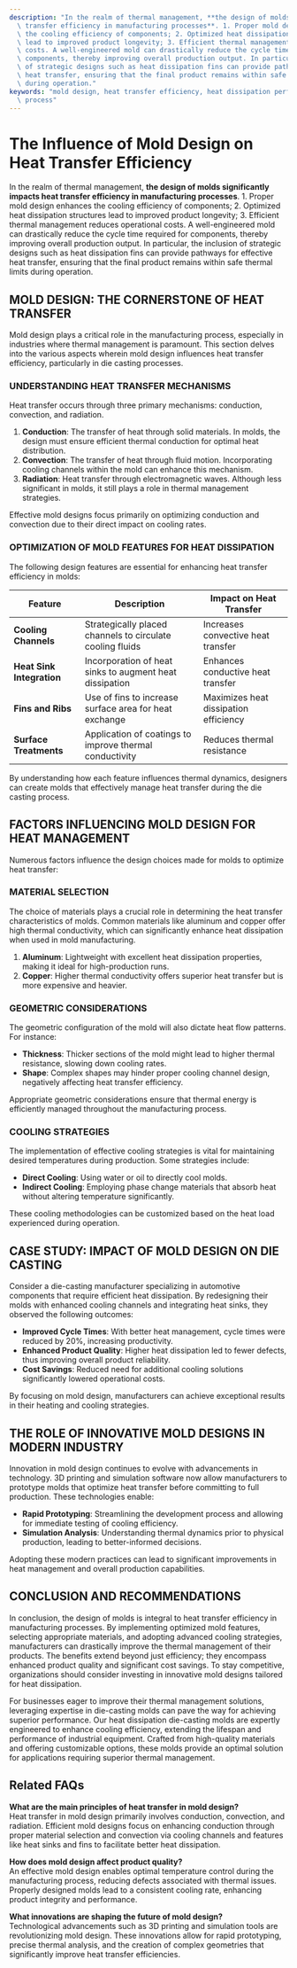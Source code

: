 ```yaml
---
description: "In the realm of thermal management, **the design of molds significantly impacts heat\
  \ transfer efficiency in manufacturing processes**. 1. Proper mold design enhances\
  \ the cooling efficiency of components; 2. Optimized heat dissipation structures\
  \ lead to improved product longevity; 3. Efficient thermal management reduces operational\
  \ costs. A well-engineered mold can drastically reduce the cycle time required for\
  \ components, thereby improving overall production output. In particular, the inclusion\
  \ of strategic designs such as heat dissipation fins can provide pathways for effective\
  \ heat transfer, ensuring that the final product remains within safe thermal limits\
  \ during operation."
keywords: "mold design, heat transfer efficiency, heat dissipation performance, die casting\
  \ process"
---
```

# The Influence of Mold Design on Heat Transfer Efficiency

In the realm of thermal management, **the design of molds significantly impacts heat transfer efficiency in manufacturing processes**. 1. Proper mold design enhances the cooling efficiency of components; 2. Optimized heat dissipation structures lead to improved product longevity; 3. Efficient thermal management reduces operational costs. A well-engineered mold can drastically reduce the cycle time required for components, thereby improving overall production output. In particular, the inclusion of strategic designs such as heat dissipation fins can provide pathways for effective heat transfer, ensuring that the final product remains within safe thermal limits during operation.

## MOLD DESIGN: THE CORNERSTONE OF HEAT TRANSFER

Mold design plays a critical role in the manufacturing process, especially in industries where thermal management is paramount. This section delves into the various aspects wherein mold design influences heat transfer efficiency, particularly in die casting processes.

### UNDERSTANDING HEAT TRANSFER MECHANISMS

Heat transfer occurs through three primary mechanisms: conduction, convection, and radiation. 
1. **Conduction**: The transfer of heat through solid materials. In molds, the design must ensure efficient thermal conduction for optimal heat distribution.
2. **Convection**: The transfer of heat through fluid motion. Incorporating cooling channels within the mold can enhance this mechanism.
3. **Radiation**: Heat transfer through electromagnetic waves. Although less significant in molds, it still plays a role in thermal management strategies.

Effective mold designs focus primarily on optimizing conduction and convection due to their direct impact on cooling rates. 

### OPTIMIZATION OF MOLD FEATURES FOR HEAT DISSIPATION

The following design features are essential for enhancing heat transfer efficiency in molds:

| Feature                        | Description                                                                 | Impact on Heat Transfer             |
|--------------------------------|-----------------------------------------------------------------------------|-------------------------------------|
| **Cooling Channels**           | Strategically placed channels to circulate cooling fluids                  | Increases convective heat transfer   |
| **Heat Sink Integration**      | Incorporation of heat sinks to augment heat dissipation                    | Enhances conductive heat transfer     |
| **Fins and Ribs**             | Use of fins to increase surface area for heat exchange                     | Maximizes heat dissipation efficiency |
| **Surface Treatments**         | Application of coatings to improve thermal conductivity                     | Reduces thermal resistance            |

By understanding how each feature influences thermal dynamics, designers can create molds that effectively manage heat transfer during the die casting process.

## FACTORS INFLUENCING MOLD DESIGN FOR HEAT MANAGEMENT

Numerous factors influence the design choices made for molds to optimize heat transfer:

### MATERIAL SELECTION

The choice of materials plays a crucial role in determining the heat transfer characteristics of molds. Common materials like aluminum and copper offer high thermal conductivity, which can significantly enhance heat dissipation when used in mold manufacturing. 

1. **Aluminum**: Lightweight with excellent heat dissipation properties, making it ideal for high-production runs.
2. **Copper**: Higher thermal conductivity offers superior heat transfer but is more expensive and heavier.

### GEOMETRIC CONSIDERATIONS

The geometric configuration of the mold will also dictate heat flow patterns. For instance:
- **Thickness**: Thicker sections of the mold might lead to higher thermal resistance, slowing down cooling rates.
- **Shape**: Complex shapes may hinder proper cooling channel design, negatively affecting heat transfer efficiency.

Appropriate geometric considerations ensure that thermal energy is efficiently managed throughout the manufacturing process.

### COOLING STRATEGIES

The implementation of effective cooling strategies is vital for maintaining desired temperatures during production. Some strategies include:
- **Direct Cooling**: Using water or oil to directly cool molds.
- **Indirect Cooling**: Employing phase change materials that absorb heat without altering temperature significantly.

These cooling methodologies can be customized based on the heat load experienced during operation.

## CASE STUDY: IMPACT OF MOLD DESIGN ON DIE CASTING

Consider a die-casting manufacturer specializing in automotive components that require efficient heat dissipation. By redesigning their molds with enhanced cooling channels and integrating heat sinks, they observed the following outcomes:

- **Improved Cycle Times**: With better heat management, cycle times were reduced by 20%, increasing productivity.
- **Enhanced Product Quality**: Higher heat dissipation led to fewer defects, thus improving overall product reliability.
- **Cost Savings**: Reduced need for additional cooling solutions significantly lowered operational costs.

By focusing on mold design, manufacturers can achieve exceptional results in their heating and cooling strategies.

## THE ROLE OF INNOVATIVE MOLD DESIGNS IN MODERN INDUSTRY

Innovation in mold design continues to evolve with advancements in technology. 3D printing and simulation software now allow manufacturers to prototype molds that optimize heat transfer before committing to full production. These technologies enable:
- **Rapid Prototyping**: Streamlining the development process and allowing for immediate testing of cooling efficiency.
- **Simulation Analysis**: Understanding thermal dynamics prior to physical production, leading to better-informed decisions.

Adopting these modern practices can lead to significant improvements in heat management and overall production capabilities.

## CONCLUSION AND RECOMMENDATIONS

In conclusion, the design of molds is integral to heat transfer efficiency in manufacturing processes. By implementing optimized mold features, selecting appropriate materials, and adopting advanced cooling strategies, manufacturers can drastically improve the thermal management of their products. The benefits extend beyond just efficiency; they encompass enhanced product quality and significant cost savings. To stay competitive, organizations should consider investing in innovative mold designs tailored for heat dissipation.

For businesses eager to improve their thermal management solutions, leveraging expertise in die-casting molds can pave the way for achieving superior performance. Our heat dissipation die-casting molds are expertly engineered to enhance cooling efficiency, extending the lifespan and performance of industrial equipment. Crafted from high-quality materials and offering customizable options, these molds provide an optimal solution for applications requiring superior thermal management.

## Related FAQs

**What are the main principles of heat transfer in mold design?**  
Heat transfer in mold design primarily involves conduction, convection, and radiation. Efficient mold designs focus on enhancing conduction through proper material selection and convection via cooling channels and features like heat sinks and fins to facilitate better heat dissipation.

**How does mold design affect product quality?**  
An effective mold design enables optimal temperature control during the manufacturing process, reducing defects associated with thermal issues. Properly designed molds lead to a consistent cooling rate, enhancing product integrity and performance.

**What innovations are shaping the future of mold design?**  
Technological advancements such as 3D printing and simulation tools are revolutionizing mold design. These innovations allow for rapid prototyping, precise thermal analysis, and the creation of complex geometries that significantly improve heat transfer efficiencies.
